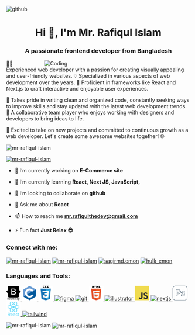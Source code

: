 ![github](https://media.licdn.com/dms/image/D5616AQGqSQekVCxp4A/profile-displaybackgroundimage-shrink_350_1400/0/1704998072195?e=1710374400&v=beta&t=8ZPxCQITtvb-ZBZuFEvjgBUKZovvXZi8KHtJvzJ6_s0)
<h1 align="center">Hi 👋, I'm Mr. Rafiqul Islam</h1>
<h3 align="center">A passionate frontend developer from Bangladesh</h3>

<img align="right" alt="Coding" width="400" src="https://cdn.dribbble.com/users/1162077/screenshots/3848914/programmer.gif">

👩‍💻 Experienced web developer with a passion for creating visually appealing and user-friendly websites. 💡 Specialized in various aspects of web development over the years. 🚀 Proficient in frameworks like React and Next.js to craft interactive and enjoyable user experiences.

🧹 Takes pride in writing clean and organized code, constantly seeking ways to improve skills and stay updated with the latest web development trends. 🤝 A collaborative team player who enjoys working with designers and developers to bring ideas to life.

🌟 Excited to take on new projects and committed to continuous growth as a web developer. Let's create some awesome websites together! 🌐

<p align="left"> <img src="https://komarev.com/ghpvc/?username=mr-rafiqul-islam&label=Profile%20views&color=0e75b6&style=flat" alt="mr-rafiqul-islam" /> </p>

<p align="left"> <a href="https://github.com/ryo-ma/github-profile-trophy"><img src="https://github-profile-trophy.vercel.app/?username=mr-rafiqul-islam" alt="mr-rafiqul-islam" /></a> </p>

- 🔭 I’m currently working on **E-Commerce site**

- 🌱 I’m currently learning **React, Next JS, JavaScript,**

- 👯 I’m looking to collaborate on **github**

- 💬 Ask me about **React**

- 📫 How to reach me **mr.rafiqulthedev@gmail.com**

- ⚡ Fun fact **Just Relax 😎**

<h3 align="left">Connect with me:</h3>
<p align="left">
<a href="https://codepen.io/mr-rafiqul-islam" target="blank"><img align="center" src="https://raw.githubusercontent.com/rahuldkjain/github-profile-readme-generator/master/src/images/icons/Social/codepen.svg" alt="mr-rafiqul-islam" height="30" width="40" /></a>
<a href="https://linkedin.com/in/mr-rafiqul-islam" target="blank"><img align="center" src="https://raw.githubusercontent.com/rahuldkjain/github-profile-readme-generator/master/src/images/icons/Social/linked-in-alt.svg" alt="mr-rafiqul-islam" height="30" width="40" /></a>
<a href="https://fb.com/sagirmd.emon" target="blank"><img align="center" src="https://raw.githubusercontent.com/rahuldkjain/github-profile-readme-generator/master/src/images/icons/Social/facebook.svg" alt="sagirmd.emon" height="30" width="40" /></a>
<a href="https://instagram.com/hulk_emon" target="blank"><img align="center" src="https://raw.githubusercontent.com/rahuldkjain/github-profile-readme-generator/master/src/images/icons/Social/instagram.svg" alt="hulk_emon" height="30" width="40" /></a>
</p>

<h3 align="left">Languages and Tools:</h3>
<p align="left"> <a href="https://getbootstrap.com" target="_blank" rel="noreferrer"> <img src="https://raw.githubusercontent.com/devicons/devicon/master/icons/bootstrap/bootstrap-plain-wordmark.svg" alt="bootstrap" width="40" height="40"/> </a> <a href="https://www.cprogramming.com/" target="_blank" rel="noreferrer"> <img src="https://raw.githubusercontent.com/devicons/devicon/master/icons/c/c-original.svg" alt="c" width="40" height="40"/> </a> <a href="https://www.w3schools.com/css/" target="_blank" rel="noreferrer"> <img src="https://raw.githubusercontent.com/devicons/devicon/master/icons/css3/css3-original-wordmark.svg" alt="css3" width="40" height="40"/> </a> <a href="https://www.figma.com/" target="_blank" rel="noreferrer"> <img src="https://www.vectorlogo.zone/logos/figma/figma-icon.svg" alt="figma" width="40" height="40"/> </a> <a href="https://git-scm.com/" target="_blank" rel="noreferrer"> <img src="https://www.vectorlogo.zone/logos/git-scm/git-scm-icon.svg" alt="git" width="40" height="40"/> </a> <a href="https://www.w3.org/html/" target="_blank" rel="noreferrer"> <img src="https://raw.githubusercontent.com/devicons/devicon/master/icons/html5/html5-original-wordmark.svg" alt="html5" width="40" height="40"/> </a> <a href="https://www.adobe.com/in/products/illustrator.html" target="_blank" rel="noreferrer"> <img src="https://www.vectorlogo.zone/logos/adobe_illustrator/adobe_illustrator-icon.svg" alt="illustrator" width="40" height="40"/> </a> <a href="https://developer.mozilla.org/en-US/docs/Web/JavaScript" target="_blank" rel="noreferrer"> <img src="https://raw.githubusercontent.com/devicons/devicon/master/icons/javascript/javascript-original.svg" alt="javascript" width="40" height="40"/> </a> <a href="https://nextjs.org/" target="_blank" rel="noreferrer"> <img src="https://cdn.worldvectorlogo.com/logos/nextjs-2.svg" alt="nextjs" width="40" height="40"/> </a> <a href="https://www.photoshop.com/en" target="_blank" rel="noreferrer"> <img src="https://raw.githubusercontent.com/devicons/devicon/master/icons/photoshop/photoshop-line.svg" alt="photoshop" width="40" height="40"/> </a> <a href="https://reactjs.org/" target="_blank" rel="noreferrer"> <img src="https://raw.githubusercontent.com/devicons/devicon/master/icons/react/react-original-wordmark.svg" alt="react" width="40" height="40"/> </a> <a href="https://tailwindcss.com/" target="_blank" rel="noreferrer"> <img src="https://www.vectorlogo.zone/logos/tailwindcss/tailwindcss-icon.svg" alt="tailwind" width="40" height="40"/> </a> </p>

<p><img align="left" src="https://github-readme-stats.vercel.app/api/top-langs?username=mr-rafiqul-islam&show_icons=true&locale=en&layout=compact" alt="mr-rafiqul-islam" /></p>

<p>&nbsp;<img align="center" src="https://github-readme-stats.vercel.app/api?username=mr-rafiqul-islam&show_icons=true&locale=en" alt="mr-rafiqul-islam" /></p>

